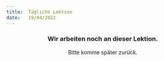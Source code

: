 ```yaml
---
title:  Tägliche Lektion
date:   19/04/2022
---
```


### <center>Wir arbeiten noch an dieser Lektion.</center>
<center>Bitte komme später zurück.</center>